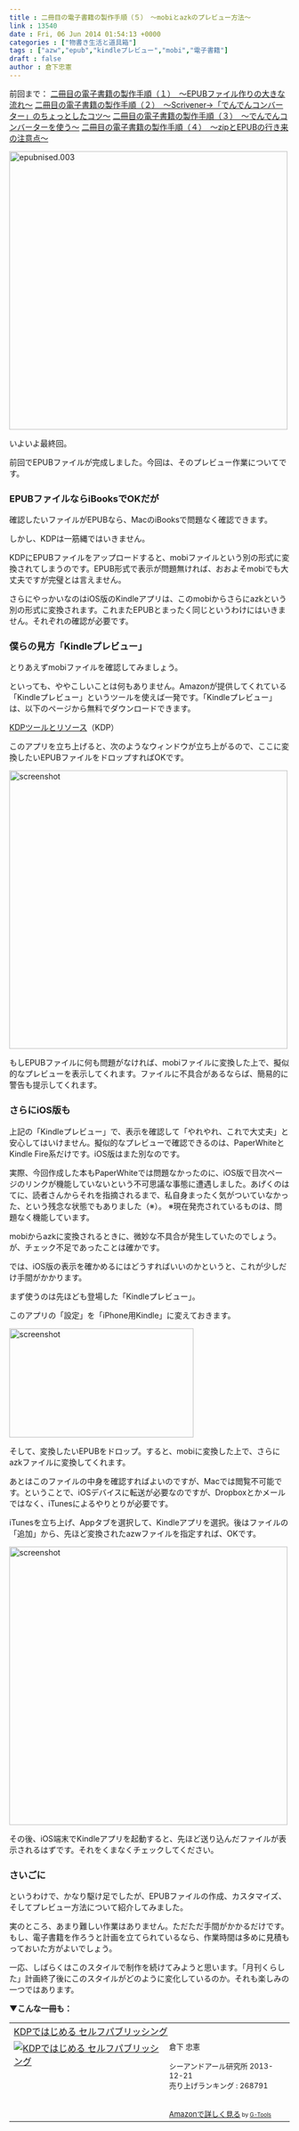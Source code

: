 ```yaml
---
title : 二冊目の電子書籍の製作手順（５）　〜mobiとazkのプレビュー方法〜
link : 13540
date : Fri, 06 Jun 2014 01:54:13 +0000
categories : ["物書き生活と道具箱"]
tags : ["azw","epub","kindleプレビュー","mobi","電子書籍"]
draft : false
author : 倉下忠憲
---
```


前回まで：
<a href="https://rashita.net/blog/?p=13496" target="_blank">二冊目の電子書籍の製作手順（１）　〜EPUBファイル作りの大きな流れ〜</a>
<a href="https://rashita.net/blog/?p=13506" target="_blank">二冊目の電子書籍の製作手順（２）　〜Scrivener→「でんでんコンバーター」のちょっとしたコツ〜</a>
<a href="https://rashita.net/blog/?p=13520" target="_blank">二冊目の電子書籍の製作手順（３）　〜でんでんコンバーターを使う〜</a>
<a href="https://rashita.net/blog/?p=13533" target="_blank">二冊目の電子書籍の製作手順（４）　〜zipとEPUBの行き来の注意点〜</a>

<a href="https://rashita.net/blog/wp-content/uploads/2014/06/epubnised.003.jpg"><img src="https://rashita.net/blog/wp-content/uploads/2014/06/epubnised.003.jpg" alt="epubnised.003" width="500" class="alignnone size-full wp-image-13497" /></a>

いよいよ最終回。

前回でEPUBファイルが完成しました。今回は、そのプレビュー作業についてです。

<H3>EPUBファイルならiBooksでOKだが</H3>

確認したいファイルがEPUBなら、MacのiBooksで問題なく確認できます。

しかし、KDPは一筋縄ではいきません。

KDPにEPUBファイルをアップロードすると、mobiファイルという別の形式に変換されてしまうのです。EPUB形式で表示が問題無ければ、おおよそmobiでも大丈夫ですが完璧とは言えません。

さらにやっかいなのはiOS版のKindleアプリは、このmobiからさらにazkという別の形式に変換されます。これまたEPUBとまったく同じというわけにはいきません。それぞれの確認が必要です。

<H3>僕らの見方「Kindleプレビュー」</H3>

とりあえずmobiファイルを確認してみましょう。

といっても、ややこしいことは何もありません。Amazonが提供してくれている「Kindleプレビュー」というツールを使えば一発です。「Kindleプレビュー」は、以下のページから無料でダウンロードできます。

<a href="https://kdp.amazon.co.jp/help?topicId=A3IWA2TQYMZ5J6" target="_blank">KDPツールとリソース</a>（KDP）

このアプリを立ち上げると、次のようなウィンドウが立ち上がるので、ここに変換したいEPUBファイルをドロップすればOKです。

<a href="https://rashita.net/blog/wp-content/uploads/2014/06/screenshot7.png"><img src="https://rashita.net/blog/wp-content/uploads/2014/06/screenshot7.png" alt="screenshot" width="500" class="alignnone size-full wp-image-13541" /></a>

もしEPUBファイルに何も問題がなければ、mobiファイルに変換した上で、擬似的なプレビューを表示してくれます。ファイルに不具合があるならば、簡易的に警告も提示してくれます。

<H3>さらにiOS版も</H3>

上記の「Kindleプレビュー」で、表示を確認して「やれやれ、これで大丈夫」と安心してはいけません。擬似的なプレビューで確認できるのは、PaperWhiteとKindle Fire系だけです。iOS版はまた別なのです。

実際、今回作成した本もPaperWhiteでは問題なかったのに、iOS版で目次ページのリンクが機能していないという不可思議な事態に遭遇しました。あげくのはてに、読者さんからそれを指摘されるまで、私自身まったく気がついていなかった、という残念な状態でもありました（※）。
※現在発売されているものは、問題なく機能しています。

mobiからazkに変換されるときに、微妙な不具合が発生していたのでしょう。が、チェック不足であったことは確かです。

では、iOS版の表示を確かめるにはどうすればいいのかというと、これが少しだけ手間がかかります。

まず使うのは先ほども登場した「Kindleプレビュー」。

このアプリの「設定」を「iPhone用Kindle」に変えておきます。

<a href="https://rashita.net/blog/wp-content/uploads/2014/06/screenshot8.png"><img src="https://rashita.net/blog/wp-content/uploads/2014/06/screenshot8.png" alt="screenshot" width="331" height="196" class="alignnone size-large wp-image-13542" /></a>

そして、変換したいEPUBをドロップ。すると、mobiに変換した上で、さらにazkファイルに変換してくれます。

あとはこのファイルの中身を確認すればよいのですが、Macでは閲覧不可能です。ということで、iOSデバイスに転送が必要なのですが、Dropboxとかメールではなく、iTunesによるやりとりが必要です。

iTunesを立ち上げ、Appタブを選択して、Kindleアプリを選択。後はファイルの「追加」から、先ほど変換されたazwファイルを指定すれば、OKです。

<a href="https://rashita.net/blog/wp-content/uploads/2014/06/screenshot9.png"><img src="https://rashita.net/blog/wp-content/uploads/2014/06/screenshot9-1024x246.png" alt="screenshot" width="500" class="alignnone size-large wp-image-13543" /></a>

その後、iOS端末でKindleアプリを起動すると、先ほど送り込んだファイルが表示されるはずです。それをくまなくチェックしてください。

<H3>さいごに</H3>

というわけで、かなり駆け足でしたが、EPUBファイルの作成、カスタマイズ、そしてプレビュー方法について紹介してみました。

実のところ、あまり難しい作業はありません。ただただ手間がかかるだけです。もし、電子書籍を作ろうと計画を立てられているなら、作業時間は多めに見積もっておいた方がよいでしょう。

一応、しばらくはこのスタイルで制作を続けてみようと思います。「月刊くらした」計画終了後にこのスタイルがどのように変化しているのか。それも楽しみの一つではあります。

<strong>▼こんな一冊も：</strong>

<table  border="0" cellpadding="5"><tr><td colspan="2"><a href="http://www.amazon.co.jp/KDP%E3%81%A7%E3%81%AF%E3%81%98%E3%82%81%E3%82%8B-%E3%82%BB%E3%83%AB%E3%83%95%E3%83%91%E3%83%96%E3%83%AA%E3%83%83%E3%82%B7%E3%83%B3%E3%82%B0-%E5%80%89%E4%B8%8B-%E5%BF%A0%E6%86%B2/dp/4863541384%3FSubscriptionId%3D15SMZCTB9V8NGR2TW082%26tag%3Drashita1000-22%26linkCode%3Dxm2%26camp%3D2025%26creative%3D165953%26creativeASIN%3D4863541384" target="_blank">KDPではじめる セルフパブリッシング</a><img src="http://www.assoc-amazon.jp/e/ir?t=rashita1000-22&l=ur2&o=9" width="1" height="1" style="border: none;" alt="" /></td></tr><tr><td valign="top"><a href="http://www.amazon.co.jp/KDP%E3%81%A7%E3%81%AF%E3%81%98%E3%82%81%E3%82%8B-%E3%82%BB%E3%83%AB%E3%83%95%E3%83%91%E3%83%96%E3%83%AA%E3%83%83%E3%82%B7%E3%83%B3%E3%82%B0-%E5%80%89%E4%B8%8B-%E5%BF%A0%E6%86%B2/dp/4863541384%3FSubscriptionId%3D15SMZCTB9V8NGR2TW082%26tag%3Drashita1000-22%26linkCode%3Dxm2%26camp%3D2025%26creative%3D165953%26creativeASIN%3D4863541384" target="_blank"><img src="http://ecx.images-amazon.com/images/I/51XYQ5BxD0L._SL160_.jpg" border="0" alt="KDPではじめる セルフパブリッシング" /></a></td><td valign="top"><font size="-1">倉下 忠憲 <br /><br />シーアンドアール研究所  2013-12-21<br />売り上げランキング : 268791<br /><br /><br /><a href="http://www.amazon.co.jp/KDP%E3%81%A7%E3%81%AF%E3%81%98%E3%82%81%E3%82%8B-%E3%82%BB%E3%83%AB%E3%83%95%E3%83%91%E3%83%96%E3%83%AA%E3%83%83%E3%82%B7%E3%83%B3%E3%82%B0-%E5%80%89%E4%B8%8B-%E5%BF%A0%E6%86%B2/dp/4863541384%3FSubscriptionId%3D15SMZCTB9V8NGR2TW082%26tag%3Drashita1000-22%26linkCode%3Dxm2%26camp%3D2025%26creative%3D165953%26creativeASIN%3D4863541384" target="_blank">Amazonで詳しく見る</a></font><font size="-2"> by <a href="http://www.goodpic.com/mt/aws/index.html" >G-Tools</a></font></td></tr></table>

